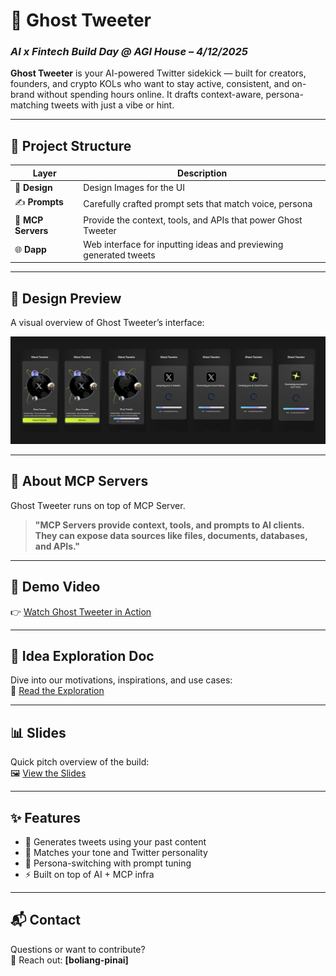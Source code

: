 # 👻 **Ghost Tweeter**  
### *AI x Fintech Build Day @ AGI House – 4/12/2025*

**Ghost Tweeter** is your AI-powered Twitter sidekick — built for creators, founders, and crypto KOLs who want to stay active, consistent, and on-brand without spending hours online. It drafts context-aware, persona-matching tweets with just a vibe or hint.

---

## 🧠 **Project Structure**

| Layer | Description |
|-------|-------------|
| 🎨 **Design** | Design Images for the UI |
| ✍️ **Prompts** | Carefully crafted prompt sets that match voice, persona |
| 🔌 **MCP Servers** | Provide the context, tools, and APIs that power Ghost Tweeter |
| 🌐 **Dapp** | Web interface for inputting ideas and previewing generated tweets |

---

## 🧷 **Design Preview**  

A visual overview of Ghost Tweeter’s interface:  

![Ghost Tweeter - Design](./Ghost%20Tweeter%20-%20Design.png)

---

## 🧭 **About MCP Servers**

Ghost Tweeter runs on top of MCP Server.

> **"MCP Servers provide context, tools, and prompts to AI clients. They can expose data sources like files, documents, databases, and APIs."**

---

## 🎥 **Demo Video**  
👉 [Watch Ghost Tweeter in Action](https://drive.google.com/file/d/1Aw4GVvF79gJ9MW5TNY539luZYRUWro3G/view?usp=sharing)

---

## 📄 **Idea Exploration Doc**  
Dive into our motivations, inspirations, and use cases:  
🧠 [Read the Exploration](https://docs.google.com/document/d/1TyYAz4nLN4QLRT2J7ltWEql3Z-F-rss_qb54_OZrBHU/edit?usp=sharing)

---

## 📊 **Slides**  
Quick pitch overview of the build:  
🖼️ [View the Slides](https://www.figma.com/slides/BAwltAYXU4w1Awh2wJOGJH/Ghost-Tweeter?node-id=12-230&t=at3dk5cxBAIfMHLn-0)

---

## ✨ **Features**

- 🔁 Generates tweets using your past content  
- 🧬 Matches your tone and Twitter personality  
- 👤 Persona-switching with prompt tuning  
- ⚡ Built on top of AI + MCP infra  

---

## 📬 **Contact**  
Questions or want to contribute?  
📩 Reach out: **[boliang-pinai]**
